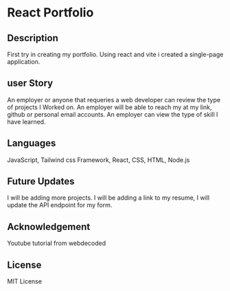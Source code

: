 # React Portfolio

## Description 
First try in creating my portfolio. Using react and vite i created a single-page application. 

## user Story
An employer or anyone that requeries a web developer can review the type of projects I Worked on. 
An employer will be able to reach my at my link, github or personal email accounts. 
An employer can view the type of skill I have learned. 

## Languages
JavaScript, Tailwind css Framework, React, CSS, HTML, Node.js

## Future Updates
I will be adding more projects. 
I will be adding a link to my resume, 
I will update the API endpoint for my form. 

## Acknowledgement
Youtube tutorial from webdecoded 

## License
MIT License
